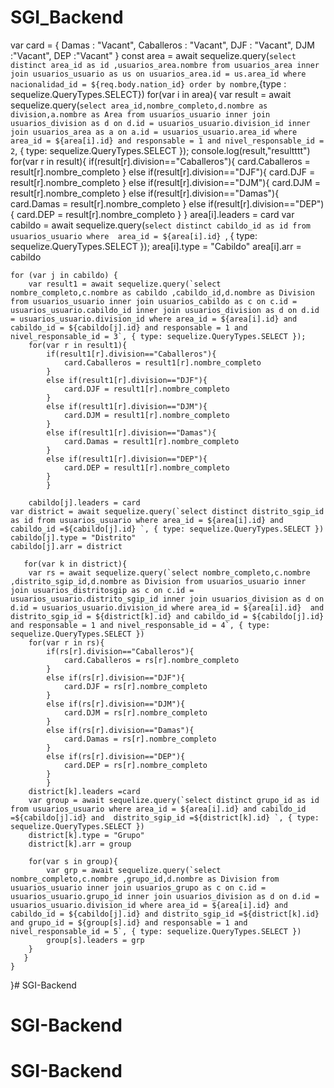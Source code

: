 # SGI_Backend

 var card = {
        Damas : "Vacant",
        Caballeros : "Vacant",
        DJF : "Vacant",
        DJM :"Vacant",
        DEP :"Vacant"
    }
    const area  = await sequelize.query(`select distinct area_id as id ,usuarios_area.nombre from usuarios_area inner join usuarios_usuario as us on usuarios_area.id = us.area_id where nacionalidad_id = ${req.body.nation_id} order by nombre`,{type : sequelize.QueryTypes.SELECT})
    for(var i in area){
    var result = await sequelize.query(`select area_id,nombre_completo,d.nombre as division,a.nombre as Area from usuarios_usuario inner join usuarios_division as d on d.id = usuarios_usuario.division_id inner join usuarios_area as a on a.id = usuarios_usuario.area_id where area_id = ${area[i].id} and responsable = 1 and nivel_responsable_id = 2`, { type: sequelize.QueryTypes.SELECT });
    console.log(result,"resultttt")
    for(var r in result){
    if(result[r].division=="Caballeros"){
        card.Caballeros = result[r].nombre_completo
    }
    else if(result[r].division=="DJF"){
        card.DJF = result[r].nombre_completo
    }
    else if(result[r].division=="DJM"){
        card.DJM = result[r].nombre_completo
    }
    else if(result[r].division=="Damas"){
        card.Damas = result[r].nombre_completo
    }
    else if(result[r].division=="DEP"){
        card.DEP = result[r].nombre_completo
    }
    }
    area[i].leaders = card
    var cabildo = await sequelize.query(`select distinct cabildo_id as id from usuarios_usuario where  area_id = ${area[i].id} `, { type: sequelize.QueryTypes.SELECT });
    area[i].type = "Cabildo" 
    area[i].arr = cabildo
   
    for (var j in cabildo) {
        var result1 = await sequelize.query(`select nombre_completo,c.nombre as cabildo ,cabildo_id,d.nombre as Division from usuarios_usuario inner join usuarios_cabildo as c on c.id = usuarios_usuario.cabildo_id inner join usuarios_division as d on d.id = usuarios_usuario.division_id where area_id = ${area[i].id} and cabildo_id = ${cabildo[j].id} and responsable = 1 and nivel_responsable_id = 3`, { type: sequelize.QueryTypes.SELECT });
        for(var r in result1){
            if(result1[r].division=="Caballeros"){
                card.Caballeros = result1[r].nombre_completo
            }
            else if(result1[r].division=="DJF"){
                card.DJF = result1[r].nombre_completo
            }
            else if(result1[r].division=="DJM"){
                card.DJM = result1[r].nombre_completo
            }
            else if(result1[r].division=="Damas"){
                card.Damas = result1[r].nombre_completo
            }
            else if(result1[r].division=="DEP"){
                card.DEP = result1[r].nombre_completo
            }
            }
           
        cabildo[j].leaders = card        
    var district = await sequelize.query(`select distinct distrito_sgip_id as id from usuarios_usuario where area_id = ${area[i].id} and cabildo_id =${cabildo[j].id} `, { type: sequelize.QueryTypes.SELECT })
    cabildo[j].type = "Distrito"   
    cabildo[j].arr = district
      
       for(var k in district){
        var rs = await sequelize.query(`select nombre_completo,c.nombre ,distrito_sgip_id,d.nombre as Division from usuarios_usuario inner join usuarios_distritosgip as c on c.id = usuarios_usuario.distrito_sgip_id inner join usuarios_division as d on d.id = usuarios_usuario.division_id where area_id = ${area[i].id}  and distrito_sgip_id = ${district[k].id} and cabildo_id = ${cabildo[j].id} and responsable = 1 and nivel_responsable_id = 4`, { type: sequelize.QueryTypes.SELECT })
        for(var r in rs){
            if(rs[r].division=="Caballeros"){
                card.Caballeros = rs[r].nombre_completo
            }
            else if(rs[r].division=="DJF"){
                card.DJF = rs[r].nombre_completo
            }
            else if(rs[r].division=="DJM"){
                card.DJM = rs[r].nombre_completo
            }
            else if(rs[r].division=="Damas"){
                card.Damas = rs[r].nombre_completo
            }
            else if(rs[r].division=="DEP"){
                card.DEP = rs[r].nombre_completo
            }
            }
        district[k].leaders =card
        var group = await sequelize.query(`select distinct grupo_id as id from usuarios_usuario where area_id = ${area[i].id} and cabildo_id =${cabildo[j].id} and  distrito_sgip_id =${district[k].id} `, { type: sequelize.QueryTypes.SELECT })
        district[k].type = "Grupo"
        district[k].arr = group   
        
        for(var s in group){
            var grp = await sequelize.query(`select nombre_completo,c.nombre ,grupo_id,d.nombre as Division from usuarios_usuario inner join usuarios_grupo as c on c.id = usuarios_usuario.grupo_id inner join usuarios_division as d on d.id = usuarios_usuario.division_id where area_id = ${area[i].id} and cabildo_id = ${cabildo[j].id} and distrito_sgip_id =${district[k].id}  and grupo_id = ${group[s].id} and responsable = 1 and nivel_responsable_id = 5`, { type: sequelize.QueryTypes.SELECT })
            group[s].leaders = grp               
        }
       }
    }
}# SGI-Backend
# SGI-Backend
# SGI-Backend
